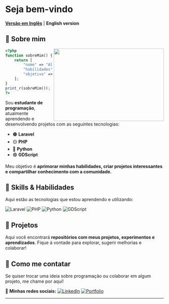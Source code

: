 # Seja bem-vindo

[**Versão em Inglês**](./README.md) | **English version**

## 🔧 Sobre mim
<img align="right" width="350" height="230" src="https://i.pinimg.com/originals/2a/53/65/2a53651a35816f499270d8275fd5318f.gif" />

```php
<?php
function sobreMim() {
    return [
        "nome" => "Allyster Costa",
        "habilidades" => ["Laravel", "PHP", "Python", "GDScript"],
        "objetivo" => "Aprimorar habilidades e compartilhar conhecimento"
    ];
}
print_r(sobreMim());
?>
```
Sou **estudante de programação**, atualmente aprendendo e desenvolvendo projetos com as seguintes tecnologias:
- 🟠 **Laravel**
- 🟡 **PHP**
- 🔵 **Python**
- 🟣 **GDScript**

Meu objetivo é **aprimorar minhas habilidades, criar projetos interessantes e compartilhar conhecimento com a comunidade.**

## 🎯 Skills & Habilidades
Aqui estão as tecnologias que estou aprendendo e utilizando:

![Laravel](https://img.shields.io/badge/Laravel-FF2D20?style=for-the-badge&logo=laravel&logoColor=white)
![PHP](https://img.shields.io/badge/PHP-777BB4?style=for-the-badge&logo=php&logoColor=white)
![Python](https://img.shields.io/badge/Python-3776AB?style=for-the-badge&logo=python&logoColor=white)
![GDScript](https://img.shields.io/badge/GDScript-478CBF?style=for-the-badge&logo=godot-engine&logoColor=white)

## 🚀 Projetos
Aqui você encontrará **repositórios com meus projetos, experimentos e aprendizados**. 
Fique à vontade para explorar, sugerir melhorias e colaborar!

## 📱 Como me contatar
Se quiser trocar uma ideia sobre programação ou colaborar em algum projeto, me chame por aqui!

🔗 **Minhas redes sociais:**
[![LinkedIn](https://img.shields.io/badge/LinkedIn-0A66C2?style=for-the-badge&logo=linkedin&logoColor=white)](https://www.linkedin.com/in/allystermarques/)
[![Portfolio](https://img.shields.io/badge/Portfolio-000000?style=for-the-badge&logo=github&logoColor=white)](https://github.com/AllysterCosta)

---
